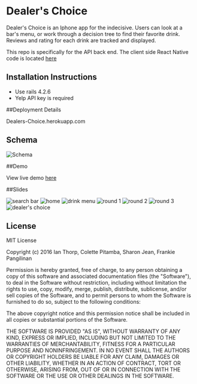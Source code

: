 # Dealer's Choice

Dealer's Choice is an Iphone app for the indecisive. Users can look at a bar's menu, or work through a decision tree to find their favorite drink.
Reviews and rating for each drink are tracked and displayed.

This repo is specifically for the API back end. The client side React Native code is located [here](https://github.com/frankiebee/react-nativeDealersChoice)

## Installation Instructions

* Use rails 4.2.6
* Yelp API key is required

##Deployment Details

Dealers-Choice.herokuapp.com

## Schema

![Schema](app/assets/images/schema.png)

##Demo

View live demo [here](https://www.youtube.com/watch?v=1FEwZP5MRuA)

##Slides

![search bar](app/assets/images/search_bar.png)
![home](app/assets/images/home.png)
![drink menu](app/assets/images/drink_menu.png)
![round 1](app/assets/images/round_1_tree.png)
![round 2](app/assets/images/round_2_tree.png)
![round 3](app/assets/images/round_3_tree.png)
![dealer's choice](app/assets/images/dealers_choice.png)

## License
MIT License

Copyright (c) 2016 Ian Thorp, Colette Pitamba, Sharon Jean, Frankie Pangilinan

Permission is hereby granted, free of charge, to any person obtaining a copy
of this software and associated documentation files (the "Software"), to deal
in the Software without restriction, including without limitation the rights
to use, copy, modify, merge, publish, distribute, sublicense, and/or sell
copies of the Software, and to permit persons to whom the Software is
furnished to do so, subject to the following conditions:

The above copyright notice and this permission notice shall be included in all
copies or substantial portions of the Software.

THE SOFTWARE IS PROVIDED "AS IS", WITHOUT WARRANTY OF ANY KIND, EXPRESS OR
IMPLIED, INCLUDING BUT NOT LIMITED TO THE WARRANTIES OF MERCHANTABILITY,
FITNESS FOR A PARTICULAR PURPOSE AND NONINFRINGEMENT. IN NO EVENT SHALL THE
AUTHORS OR COPYRIGHT HOLDERS BE LIABLE FOR ANY CLAIM, DAMAGES OR OTHER
LIABILITY, WHETHER IN AN ACTION OF CONTRACT, TORT OR OTHERWISE, ARISING FROM,
OUT OF OR IN CONNECTION WITH THE SOFTWARE OR THE USE OR OTHER DEALINGS IN THE
SOFTWARE.
